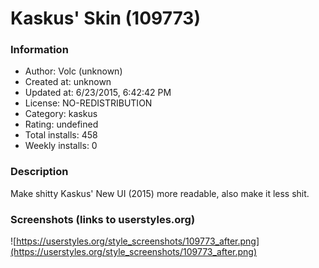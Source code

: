 # Kaskus' Skin (109773)

### Information
- Author: Volc (unknown)
- Created at: unknown
- Updated at: 6/23/2015, 6:42:42 PM
- License: NO-REDISTRIBUTION
- Category: kaskus
- Rating: undefined
- Total installs: 458
- Weekly installs: 0


### Description
Make shitty Kaskus' New UI (2015) more readable, also make it less shit.


### Screenshots (links to userstyles.org)
![https://userstyles.org/style_screenshots/109773_after.png](https://userstyles.org/style_screenshots/109773_after.png)


